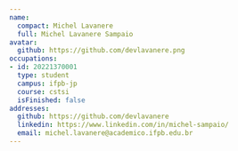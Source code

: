 ```yaml
---
name:
  compact: Michel Lavanere
  full: Michel Lavanere Sampaio
avatar:
  github: https://github.com/devlavanere.png
occupations:
- id: 20221370001
  type: student
  campus: ifpb-jp
  course: cstsi
  isFinished: false
addresses:
  github: https://github.com/devlavanere
  linkedin: https://www.linkedin.com/in/michel-sampaio/
  email: michel.lavanere@academico.ifpb.edu.br
---
```

